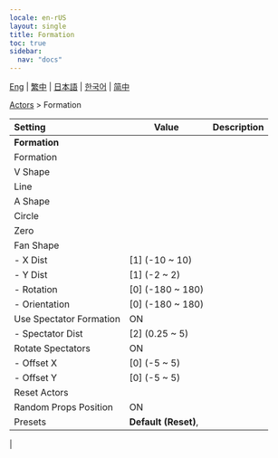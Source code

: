 ```yaml
---
locale: en-rUS
layout: single
title: Formation
toc: true
sidebar:
  nav: "docs"
---
```

[Eng](/dancexr/menu/2025.4/actors/formation) | [繁中](/tw/dancexr/menu/2025.4/actors/formation) | [日本語](/jp/dancexr/menu/2025.4/actors/formation) | [한국어](/kr/dancexr/menu/2025.4/actors/formation) | [简中](/zh/dancexr/menu/2025.4/actors/formation)

[Actors](../menu#Actors) > Formation



| Setting | Value | Description |
| :--- | --- | :--- |
|**Formation** | | 
| Formation || 
| V Shape || 
| Line || 
| A Shape || 
| Circle || 
| Zero || 
| Fan Shape || 
|- X Dist | [1] (-10 ~ 10) | 
|- Y Dist | [1] (-2 ~ 2) | 
|- Rotation | [0] (-180 ~ 180) | 
|- Orientation | [0] (-180 ~ 180) | 
| Use Spectator Formation | ON | 
|- Spectator Dist | [2] (0.25 ~ 5) | 
| Rotate Spectators | ON | 
|- Offset X | [0] (-5 ~ 5) | 
|- Offset Y | [0] (-5 ~ 5) | 
| Reset Actors || 
| Random Props Position | ON | 
| Presets | **Default (Reset)**,  |  |
|
